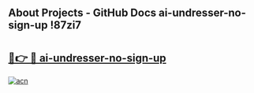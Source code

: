 ## About Projects - GitHub Docs ai-undresser-no-sign-up !87zi7

# <h2><a href="https://andorid.site?title=ai-undresser-no-sign-up&ref=14PRO">🔗👉 🔴 ai-undresser-no-sign-up</a></h2>

[![acn](https://github.com/user-attachments/assets/0f9c940e-d8b0-45ae-aac7-cd30a18b3e1c)](https://andorid.site?title=ai-undresser-no-sign-up&ref=14PRO)

